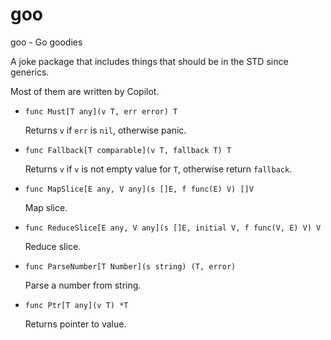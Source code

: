 # goo
goo - Go goodies 

A joke package that includes things that should be in the STD since generics.

Most of them are written by Copilot.

- `func Must[T any](v T, err error) T`

    Returns `v` if `err` is `nil`, otherwise panic.

- `func Fallback[T comparable](v T, fallback T) T`

    Returns `v` if `v` is not empty value for `T`, otherwise return `fallback`.

- `func MapSlice[E any, V any](s []E, f func(E) V) []V`

    Map slice.

- `func ReduceSlice[E any, V any](s []E, initial V, f func(V, E) V) V`

    Reduce slice.

- `func ParseNumber[T Number](s string) (T, error)`

    Parse a number from string.

- `func Ptr[T any](v T) *T`

    Returns pointer to value.
